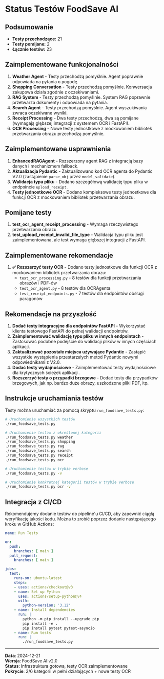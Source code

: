 # Status Testów FoodSave AI

## Podsumowanie

- **Testy przechodzące:** 21
- **Testy pomijane:** 2
- **Łącznie testów:** 23

## Zaimplementowane funkcjonalności

1. **Weather Agent** - Testy przechodzą pomyślnie. Agent poprawnie odpowiada na pytania o pogodę.
2. **Shopping Conversation** - Testy przechodzą pomyślnie. Konwersacja zakupowa działa zgodnie z oczekiwaniami.
3. **RAG System** - Testy przechodzą pomyślnie. System RAG poprawnie przetwarza dokumenty i odpowiada na pytania.
4. **Search Agent** - Testy przechodzą pomyślnie. Agent wyszukiwania zwraca oczekiwane wyniki.
5. **Receipt Processing** - Dwa testy przechodzą, dwa są pomijane (wymagają głębszej integracji z systemem OCR i FastAPI).
6. **OCR Processing** - Nowe testy jednostkowe z mockowaniem bibliotek przetwarzania obrazu przechodzą pomyślnie.

## Zaimplementowane usprawnienia

1. **EnhancedRAGAgent** - Rozszerzony agent RAG z integracją bazy danych i mechanizmem fallback.
2. **Aktualizacja Pydantic** - Zaktualizowano kod OCR agenta do Pydantic V2.0 (zastąpienie `parse_obj` przez `model_validate`).
3. **Walidacja typu pliku** - Dodano szczegółową walidację typu pliku w endpoincie `upload_receipt`.
4. **Testy jednostkowe OCR** - Dodano kompleksowe testy jednostkowe dla funkcji OCR z mockowaniem bibliotek przetwarzania obrazu.

## Pomijane testy

1. **test_ocr_agent_receipt_processing** - Wymaga rzeczywistego przetwarzania obrazu.
2. **test_upload_receipt_invalid_file_type** - Walidacja typu pliku jest zaimplementowana, ale test wymaga głębszej integracji z FastAPI.

## Zaimplementowane rekomendacje

1. **✅ Rozszerzyć testy OCR** - Dodano testy jednostkowe dla funkcji OCR z mockowaniem bibliotek przetwarzania obrazu:
   - `test_ocr_processing.py` - 8 testów dla funkcji przetwarzania obrazów i PDF-ów
   - `test_ocr_agent.py` - 8 testów dla OCRAgenta
   - `test_receipt_endpoints.py` - 7 testów dla endpointów obsługi paragonów

## Rekomendacje na przyszłość

1. **Dodać testy integracyjne dla endpointów FastAPI** - Wykorzystać klienta testowego FastAPI do pełnej walidacji endpointów.
2. **Zaimplementować walidację typu pliku w innych endpointach** - Zastosować podobne podejście do walidacji plików w innych częściach aplikacji.
3. **Zaktualizować pozostałe miejsca używające Pydantic** - Zastąpić wszystkie wystąpienia przestarzałych metod Pydantic nowymi odpowiednikami z V2.0.
4. **Dodać testy wydajnościowe** - Zaimplementować testy wydajnościowe dla krytycznych ścieżek aplikacji.
5. **Rozszerzyć testy o przypadki brzegowe** - Dodać testy dla przypadków brzegowych, jak np. bardzo duże obrazy, uszkodzone pliki PDF, itp.

## Instrukcje uruchamiania testów

Testy można uruchamiać za pomocą skryptu `run_foodsave_tests.py`:

```bash
# Uruchomienie wszystkich testów
./run_foodsave_tests.py

# Uruchomienie testów z określonej kategorii
./run_foodsave_tests.py weather
./run_foodsave_tests.py shopping
./run_foodsave_tests.py rag
./run_foodsave_tests.py search
./run_foodsave_tests.py receipt
./run_foodsave_tests.py ocr

# Uruchomienie testów w trybie verbose
./run_foodsave_tests.py -v

# Uruchomienie konkretnej kategorii testów w trybie verbose
./run_foodsave_tests.py ocr -v
```

## Integracja z CI/CD

Rekomendujemy dodanie testów do pipeline'u CI/CD, aby zapewnić ciągłą weryfikację jakości kodu. Można to zrobić poprzez dodanie następującego kroku w GitHub Actions:

```yaml
name: Run Tests

on:
  push:
    branches: [ main ]
  pull_request:
    branches: [ main ]

jobs:
  test:
    runs-on: ubuntu-latest
    steps:
    - uses: actions/checkout@v3
    - name: Set up Python
      uses: actions/setup-python@v4
      with:
        python-version: '3.12'
    - name: Install dependencies
      run: |
        python -m pip install --upgrade pip
        pip install -e .
        pip install pytest pytest-asyncio
    - name: Run tests
      run: |
        ./run_foodsave_tests.py
```

---

**Data**: 2024-12-21  
**Wersja**: FoodSave AI v2.0  
**Status**: Infrastruktura gotowa, testy OCR zaimplementowane  
**Pokrycie**: 2/6 kategorii w pełni działających + nowe testy OCR 